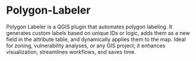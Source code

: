 # Polygon-Labeler
Polygon Labeler is a QGIS plugin that automates polygon labeling. It generates custom labels based on unique IDs or logic, adds them as a new field in the attribute table, and dynamically applies them to the map. Ideal for zoning, vulnerability analyses, or any GIS project, it enhances visualization, streamlines workflows, and saves time.
